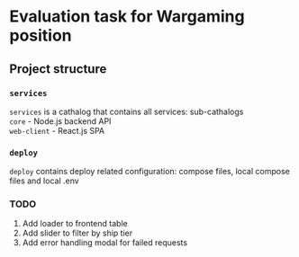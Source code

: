 # Evaluation task for Wargaming position

## Project structure

### `services`
`services` is a cathalog that contains all services: sub-cathalogs  
`core` - Node.js backend API  
`web-client`   - React.js SPA

### `deploy`
`deploy` contains deploy related configuration: compose files, local compose files and local .env

### TODO
1. Add loader to frontend table
2. Add slider to filter by ship tier
3. Add error handling modal for failed requests